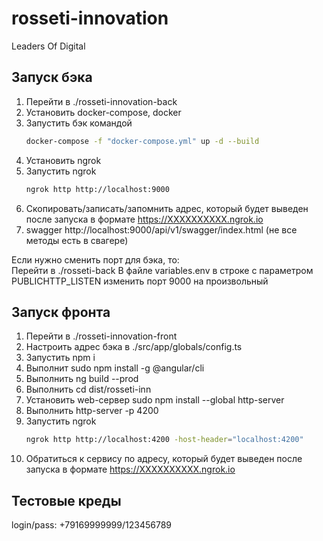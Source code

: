 # rosseti-innovation

Leaders Of Digital

## Запуск бэка
1. Перейти в ./rosseti-innovation-back
1. Установить docker-compose, docker
1. Запустить бэк командой 
   ```bash
   docker-compose -f "docker-compose.yml" up -d --build
   ```
1. Установить ngrok
1. Запустить ngrok 
   ```bash
   ngrok http http://localhost:9000  
   ```
1. Скопировать/записать/запомнить адрес, который будет выведен после запуска в формате https://XXXXXXXXXX.ngrok.io 
1. swagger http://localhost:9000/api/v1/swagger/index.html (не все методы есть в свагере)
  
Если нужно сменить порт для бэка, то:  
Перейти в ./rosseti-back
В файле variables.env в строке с параметром PUBLICHTTP_LISTEN изменить порт 9000 на произвольный

## Запуск фронта
1. Перейти в ./rosseti-innovation-front
1. Настроить адрес бэка в ./src/app/globals/config.ts
1. Запустить npm i
1. Выполнит sudo npm install -g @angular/cli
1. Выполнить ng build --prod
1. Выполнить cd  dist/rosseti-inn
1. Установить web-сервер sudo npm install --global http-server
1. Выполнить http-server -p 4200
1. Запустить ngrok 
   ```bash
   ngrok http http://localhost:4200 -host-header="localhost:4200"  
   ```
1. Обратиться к сервису по адресу, который будет выведен после запуска в формате https://XXXXXXXXXX.ngrok.io

## Тестовые креды
login/pass: +79169999999/123456789

